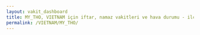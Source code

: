 ```yaml
---
layout: vakit_dashboard
title: MY_THO, VIETNAM için iftar, namaz vakitleri ve hava durumu - ilçe/eyalet seç
permalink: /VIETNAM/MY_THO/
---
```


<script type="text/javascript">
  var GLOBAL_COUNTRY = 'VIETNAM';
  var GLOBAL_CITY = 'MY_THO';
  var GLOBAL_STATE = '';
  var lat = 72;
  var lon = 21;
</script>
